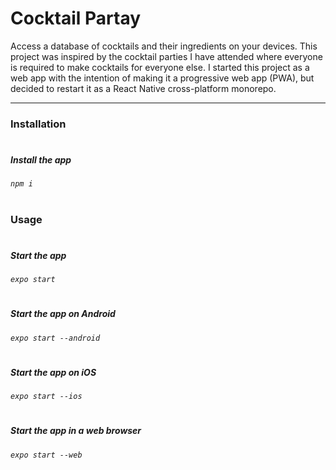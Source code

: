 # Cocktail Partay
Access a database of cocktails and their ingredients on your devices.
This project was inspired by the cocktail parties I have attended where everyone is required to make cocktails for everyone else.
I started this project as a web app with the intention of making it a progressive web app (PWA), but decided to restart it as a React Native cross-platform monorepo.

---
### Installation
#
##### Install the app
###### `npm i`
#
#
### Usage
#
##### Start the app
###### `expo start`
#
##### Start the app on Android
###### `expo start --android`
#
##### Start the app on iOS
###### `expo start --ios`
#
##### Start the app in a web browser
###### `expo start --web`
#
#